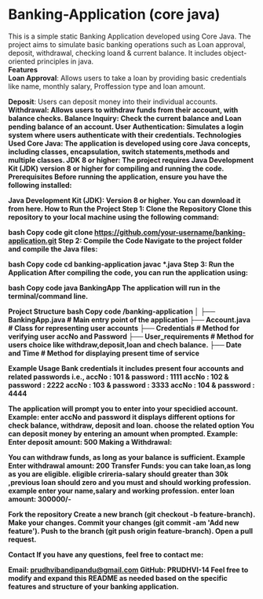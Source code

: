 # Banking-Application (core java)

This is a simple static Banking Application developed using Core Java. The project aims to simulate basic banking operations such as Loan approval, deposit, withdrawal, checking loand & current balance. It includes object-oriented principles in java.
<br>
<b>Features</b>
<br>
<b>Loan Approval</b>: Allows users to take a loan by providing basic credentials like name, monthly salary, Proffession type and loan amount.

<b>Deposit</b>: Users can deposit money into their  individual accounts.
<b>Withdrawal<b/>: Allows users to withdraw funds from their account, with balance checks.
<b>Balance Inquiry<b/>: Check the current balance and Loan pending balance of an account.
<b>User Authentication<b/>: Simulates a login system where users authenticate with their credentials.
Technologies Used
<b>Core Java<b/>: The application is developed using core Java concepts, including classes, encapsulation, switch statements,methods and multiple classes.
JDK 8 or higher<b/>: The project requires Java Development Kit (JDK) version 8 or higher for compiling and running the code.
Prerequisites
Before running the application, ensure you have the following installed:

Java Development Kit (JDK)<b/>: Version 8 or higher. You can download it from here.
How to Run the Project
Step 1: Clone the Repository
Clone this repository to your local machine using the following command:

bash
Copy code
git clone https://github.com/your-username/banking-application.git
Step 2: Compile the Code
Navigate to the project folder and compile the Java files:

bash
Copy code
cd banking-application
javac *.java
Step 3: Run the Application
After compiling the code, you can run the application using:

bash
Copy code
java BankingApp
The application will run in the terminal/command line.

Project Structure<b/>
bash
Copy code
/banking-application<b/>
│
├── BankingApp.java          # Main entry point of the application
├── Account.java             # Class for representing user accounts
├── Credentials              # Method for verifying user accNo and Password
├── User_requirements        # Method for users choice like withdraw,deposit,loan and chech balance.
├── Date and Time            # Method for displaying present time of service

Example Usage<b/>
Bank credentials
it includes present four accounts and related passwords
i.e.,   accNo : 101  & password : 1111
        accNo : 102  & password : 2222
        accNo : 103  & password : 3333
        accNo : 104  & password : 4444
        
The application will prompt you to enter into your specidied account.
Example:
enter accNo and password
it displays different options for check balance, withdraw, deposit and loan.
choose the related option
You can deposit money by entering an amount when prompted.
Example:
Enter deposit amount: 500
Making a Withdrawal:

You can withdraw funds, as long as your balance is sufficient.
Example 
Enter withdrawal amount: 200
Transfer Funds:
you can take loan,as long as you are eligible.
eligible crireria-salary should greater than 30k ,previous loan should zero and you must and should working profession.
example
enter your name,salary and working profession.
enter loan amount: 300000/-

Fork the repository<b/>
Create a new branch (git checkout -b feature-branch).
Make your changes.
Commit your changes (git commit -am 'Add new feature').
Push to the branch (git push origin feature-branch).
Open a pull request.

Contact<b/>
If you have any questions, feel free to contact me:

Email<b/>: prudhvibandipandu@gmail.com
GitHub<b/>: PRUDHVI-14
Feel free to modify and expand this README as needed based on the specific features and structure of your banking application.



